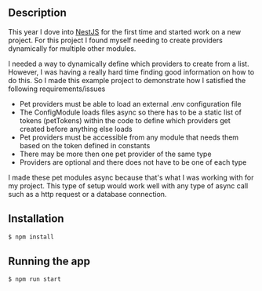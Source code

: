 ## Description

This year I dove into [NestJS](https://github.com/nestjs/nest) for the first time and started work on a new project. For this project I found myself needing to create providers dynamically for multiple other modules.

I needed a way to dynamically define which providers to create from a list. However, I was having a really hard time finding good information on how to do this. So I made this example project to demonstrate how I satisfied the following requirements/issues

- Pet providers must be able to load an external .env configuration file
- The ConfigModule loads files async so there has to be a static list of tokens (petTokens) within the code to define which providers get created before anything else loads
- Pet providers must be accessible from any module that needs them based on the token defined in constants
- There may be more then one pet provider of the same type
- Providers are optional and there does not have to be one of each type

I made these pet modules async because that's what I was working with for my project. This type of setup would work well with any type of async call such as a http request or a database connection.

## Installation

```bash
$ npm install
```

## Running the app

```bash
$ npm run start
```
